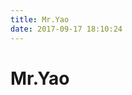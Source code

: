 ```yaml
---
title: Mr.Yao
date: 2017-09-17 18:10:24
---
```

<!-- <script type="text/javascript" src="//qzonestyle.gtimg.cn/qzone/hybrid/app/404/search_children.js" charset="utf-8" homePageUrl="http://yaoxin.site" homePageName="回到我的主页"></script> -->
# Mr.Yao